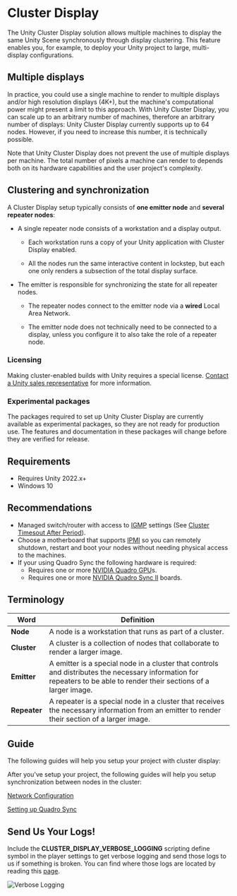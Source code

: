 # Cluster Display

The Unity Cluster Display solution allows multiple machines to display the same Unity Scene synchronously through display clustering. This feature enables you, for example, to deploy your Unity project to large, multi-display configurations.

## Multiple displays

In practice, you could use a single machine to render to multiple displays and/or high resolution displays (4K+), but the machine's computational power might present a limit to this approach. With Unity Cluster Display, you can scale up to an arbitrary number of machines, therefore an arbitrary number of displays: Unity Cluster Display currently supports up to 64 nodes. However, if you need to increase this number, it is technically possible.

Note that Unity Cluster Display does not prevent the use of multiple displays per machine. The total number of pixels a machine can render to depends both on its hardware capabilities and the user project's complexity.

## Clustering and synchronization

A Cluster Display setup typically consists of **one emitter node** and **several repeater nodes**:

-   A single repeater node consists of a workstation and a display output.

    -   Each workstation runs a copy of your Unity application with Cluster Display enabled.

    -   All the nodes run the same interactive content in lockstep, but each one only renders a subsection of the total display surface.

-   The emitter is responsible for synchronizing the state for all repeater nodes.

    -   The repeater nodes connect to the emitter node via a **wired** Local Area Network.

    -   The emitter node does not technically need to be connected to a display, unless you configure it to also take the role of a repeater node.

### Licensing

Making cluster-enabled builds with Unity requires a special license. [Contact a Unity sales representative](https://create.unity3d.com/unity-sales) for more information.

### Experimental packages

The packages required to set up Unity Cluster Display are currently available as experimental packages, so they are not ready for production use. The features and documentation in these packages will change before they are verified for release.

## Requirements

* Requires Unity 2022.x+
* Windows 10

## Recommendations
* Managed switch/router with access to [IGMP](https://en.wikipedia.org/wiki/Internet_Group_Management_Protocol) settings (See [Cluster Timesout After Period](troubleshooting.md)).
* Choose a motherboard that supports [IPMI](https://en.wikipedia.org/wiki/Intelligent_Platform_Management_Interface) so you can remotely shutdown, restart and boot your nodes without needing physical access to the machines.
* If your using Quadro Sync the following hardware is required:
  * Requires one or more [NVIDIA Quadro GPU](https://www.nvidia.com/en-us/design-visualization/quadro/)s.
  * Requires one or more [NVIDIA Quadro Sync II](https://www.nvidia.com/en-us/design-visualization/solutions/quadro-sync/) boards.

## Terminology
| Word | Definition |
|--------------|-----------------|
| **Node** | A node is a workstation that runs as part of a cluster.|
| **Cluster** | A cluster is a collection of nodes that collaborate to render a larger image. |
| **Emitter** | A emitter is a special node in a cluster that controls and distributes the necessary information for repeaters to be able to render their sections of a larger image. |
| **Repeater** | A repeater is a special node in a cluster that receives the necessary information from an emitter to render their section of a larger image. |

## Guide
The following guides will help you setup your project with cluster display:

After you've setup your project, the following guides will help you setup synchronization between nodes in the cluster:

[Network Configuration](source/com.unity.cluster-display/Documentation~/network-configuration.md)

[Setting up Quadro Sync](source/com.unity.cluster-display/Documentation~/quadro-sync.md)

## Send Us Your Logs!
Include the **CLUSTER_DISPLAY_VERBOSE_LOGGING** scripting define symbol in the player settings to get verbose logging and send those logs to us if something is broken. You can find where those logs are located by reading this [page](https://docs.unity3d.com/Manual/LogFiles.html).

![Verbose Logging](source/com.unity.cluster-display/Documentation~/images/verbose-logging.png)
